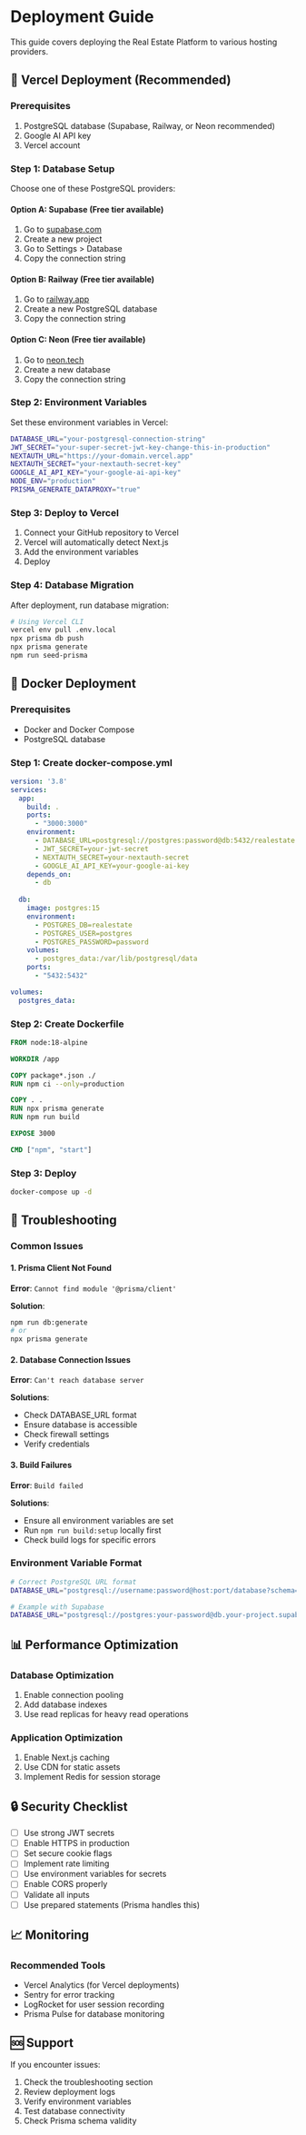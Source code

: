 # Deployment Guide

This guide covers deploying the Real Estate Platform to various hosting providers.

## 🚀 Vercel Deployment (Recommended)

### Prerequisites
1. PostgreSQL database (Supabase, Railway, or Neon recommended)
2. Google AI API key
3. Vercel account

### Step 1: Database Setup
Choose one of these PostgreSQL providers:

#### Option A: Supabase (Free tier available)
1. Go to [supabase.com](https://supabase.com)
2. Create a new project
3. Go to Settings > Database
4. Copy the connection string

#### Option B: Railway (Free tier available)
1. Go to [railway.app](https://railway.app)
2. Create a new PostgreSQL database
3. Copy the connection string

#### Option C: Neon (Free tier available)
1. Go to [neon.tech](https://neon.tech)
2. Create a new database
3. Copy the connection string

### Step 2: Environment Variables
Set these environment variables in Vercel:

```bash
DATABASE_URL="your-postgresql-connection-string"
JWT_SECRET="your-super-secret-jwt-key-change-this-in-production"
NEXTAUTH_URL="https://your-domain.vercel.app"
NEXTAUTH_SECRET="your-nextauth-secret-key"
GOOGLE_AI_API_KEY="your-google-ai-api-key"
NODE_ENV="production"
PRISMA_GENERATE_DATAPROXY="true"
```

### Step 3: Deploy to Vercel
1. Connect your GitHub repository to Vercel
2. Vercel will automatically detect Next.js
3. Add the environment variables
4. Deploy

### Step 4: Database Migration
After deployment, run database migration:
```bash
# Using Vercel CLI
vercel env pull .env.local
npx prisma db push
npx prisma generate
npm run seed-prisma
```

## 🐳 Docker Deployment

### Prerequisites
- Docker and Docker Compose
- PostgreSQL database

### Step 1: Create docker-compose.yml
```yaml
version: '3.8'
services:
  app:
    build: .
    ports:
      - "3000:3000"
    environment:
      - DATABASE_URL=postgresql://postgres:password@db:5432/realestate
      - JWT_SECRET=your-jwt-secret
      - NEXTAUTH_SECRET=your-nextauth-secret
      - GOOGLE_AI_API_KEY=your-google-ai-key
    depends_on:
      - db
  
  db:
    image: postgres:15
    environment:
      - POSTGRES_DB=realestate
      - POSTGRES_USER=postgres
      - POSTGRES_PASSWORD=password
    volumes:
      - postgres_data:/var/lib/postgresql/data
    ports:
      - "5432:5432"

volumes:
  postgres_data:
```

### Step 2: Create Dockerfile
```dockerfile
FROM node:18-alpine

WORKDIR /app

COPY package*.json ./
RUN npm ci --only=production

COPY . .
RUN npx prisma generate
RUN npm run build

EXPOSE 3000

CMD ["npm", "start"]
```

### Step 3: Deploy
```bash
docker-compose up -d
```

## 🔧 Troubleshooting

### Common Issues

#### 1. Prisma Client Not Found
**Error**: `Cannot find module '@prisma/client'`

**Solution**:
```bash
npm run db:generate
# or
npx prisma generate
```

#### 2. Database Connection Issues
**Error**: `Can't reach database server`

**Solutions**:
- Check DATABASE_URL format
- Ensure database is accessible
- Check firewall settings
- Verify credentials

#### 3. Build Failures
**Error**: `Build failed`

**Solutions**:
- Ensure all environment variables are set
- Run `npm run build:setup` locally first
- Check build logs for specific errors

### Environment Variable Format
```bash
# Correct PostgreSQL URL format
DATABASE_URL="postgresql://username:password@host:port/database?schema=public"

# Example with Supabase
DATABASE_URL="postgresql://postgres:your-password@db.your-project.supabase.co:5432/postgres"
```

## 📊 Performance Optimization

### Database Optimization
1. Enable connection pooling
2. Add database indexes
3. Use read replicas for heavy read operations

### Application Optimization
1. Enable Next.js caching
2. Use CDN for static assets
3. Implement Redis for session storage

## 🔒 Security Checklist

- [ ] Use strong JWT secrets
- [ ] Enable HTTPS in production
- [ ] Set secure cookie flags
- [ ] Implement rate limiting
- [ ] Use environment variables for secrets
- [ ] Enable CORS properly
- [ ] Validate all inputs
- [ ] Use prepared statements (Prisma handles this)

## 📈 Monitoring

### Recommended Tools
- Vercel Analytics (for Vercel deployments)
- Sentry for error tracking
- LogRocket for user session recording
- Prisma Pulse for database monitoring

## 🆘 Support

If you encounter issues:
1. Check the troubleshooting section
2. Review deployment logs
3. Verify environment variables
4. Test database connectivity
5. Check Prisma schema validity
